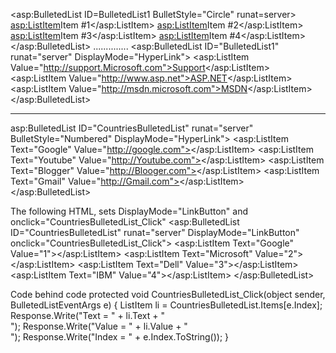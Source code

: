  <asp:BulletedList ID=BulletedList1 BulletStyle="Circle" runat=server>
         <asp:ListItem>Item #1</asp:ListItem>
         <asp:ListItem>Item #2</asp:ListItem>
         <asp:ListItem>Item #3</asp:ListItem>
         <asp:ListItem>Item #4</asp:ListItem>
        </asp:BulletedList>
..............
        <asp:BulletedList ID="BulletedList1" runat="server" DisplayMode="HyperLink">
            <asp:ListItem Value="http://support.Microsoft.com">Support</asp:ListItem>
            <asp:ListItem Value="http://www.asp.net">ASP.NET</asp:ListItem>
            <asp:ListItem Value="http://msdn.microsoft.com">MSDN</asp:ListItem>
        </asp:BulletedList>

---------------------------------
asp:BulletedList ID="CountriesBulletedList" runat="server" BulletStyle="Numbered" DisplayMode="HyperLink">
    <asp:ListItem Text="Google" Value="http://google.com"></asp:ListItem>
    <asp:ListItem Text="Youtube" Value="http://Youtube.com"></asp:ListItem>
    <asp:ListItem Text="Blogger" Value="http://Blooger.com"></asp:ListItem>
    <asp:ListItem Text="Gmail" Value="http://Gmail.com"></asp:ListItem>
</asp:BulletedList>

The following HTML, sets DisplayMode="LinkButton" and onclick="CountriesBulletedList_Click"
<asp:BulletedList ID="CountriesBulletedList" runat="server" 
    DisplayMode="LinkButton" onclick="CountriesBulletedList_Click">
    <asp:ListItem Text="Google" Value="1"></asp:ListItem>
    <asp:ListItem Text="Microsoft" Value="2"></asp:ListItem>
    <asp:ListItem Text="Dell" Value="3"></asp:ListItem>
    <asp:ListItem Text="IBM" Value="4"></asp:ListItem>
</asp:BulletedList>

Code behind code
protected void CountriesBulletedList_Click(object sender, BulletedListEventArgs e)
{
    ListItem li = CountriesBulletedList.Items[e.Index];
    Response.Write("Text = " + li.Text + "<br/>");
    Response.Write("Value = " + li.Value + "<br/>");
    Response.Write("Index = " + e.Index.ToString());
} 
